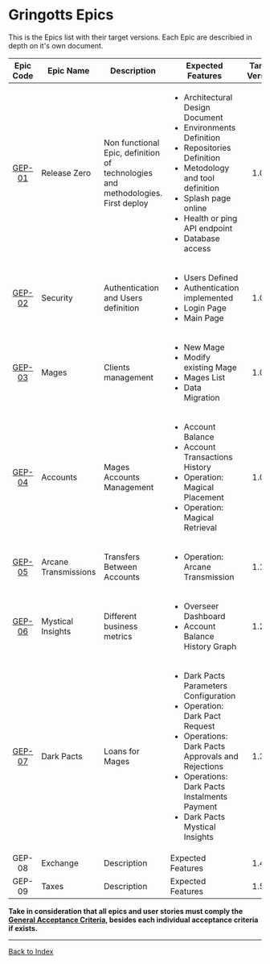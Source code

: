 # Gringotts Epics

This is the Epics list with their target versions. Each Epic are describied in depth on it's own document.

|Epic Code|Epic Name|Description|Expected Features|Target Version|
|:--:|--|--|--|:--:|
|[GEP-01](GEP-01-Release-Zero/GEP-01-Release-Zero.md)|Release Zero|Non functional Epic, definition of technologies and methodologies. First deploy| <ul><li>Architectural Design Document</li><li>Environments Definition</li><li>Repositories Definition</li><li>Metodology and tool definition</li><li> Splash page online</li><li>Health or ping API endpoint</li><li>Database access</li></ul>|1.0.0|
|[GEP-02](GEP-02-Security/GEP-02-Security.md)|Security|Authentication and Users definition|<ul><li>Users Defined</li><li>Authentication implemented</li><li>Login Page</li><li>Main Page</li></ul>|1.0.0|
|[GEP-03](GEP-03-Mages/GEP-03-Mages.md)|Mages|Clients management|<ul><li>New Mage</li><li>Modify existing Mage</li><li>Mages List</li><li>Data Migration</li></ul>|1.0.0|
|[GEP-04](GEP-04-Accounts/GEP-04-Accounts.md)|Accounts|Mages Accounts Management|<ul><li>Account Balance</li><li>Account Transactions History</li><li>Operation: Magical Placement</li><li>Operation: Magical Retrieval</li></ul>|1.0.0|
|[GEP-05](GEP-05-Arcane-Transmissions/GEP-05-Arcane-Transmissions.md)|Arcane Transmissions|Transfers Between Accounts|<ul><li>Operation: Arcane Transmission</li></ul>|1.1.0|
|[GEP-06](GEP-06-Mystical-Insights/GEP-06-Mystical-Insights.md)|Mystical Insights|Different business metrics|<ul><li>Overseer Dashboard</li><li>Account Balance History Graph</li></ul>|1.2.0|
|[GEP-07](GEP-07-Dark-Pacts/GEP-07-Dark-Pacts.md)|Dark Pacts|Loans for Mages|<ul><li>Dark Pacts Parameters Configuration</li><li>Operation: Dark Pact Request</li><li>Operations: Dark Pacts Approvals and Rejections</li><li>Operations: Dark Pacts Instalments Payment</li><li>Dark Pacts Mystical Insights</li></ul>|1.3.0|
|GEP-08|Exchange|Description|Expected Features|1.4.0|
|GEP-09|Taxes|Description|Expected Features|1.5.0|

**Take in consideration that all epics and user stories must comply the [General Acceptance Criteria](generalAcceptanceCriteria.md), besides each individual acceptance criteria if exists.**

---
[Back to Index](../README.md)